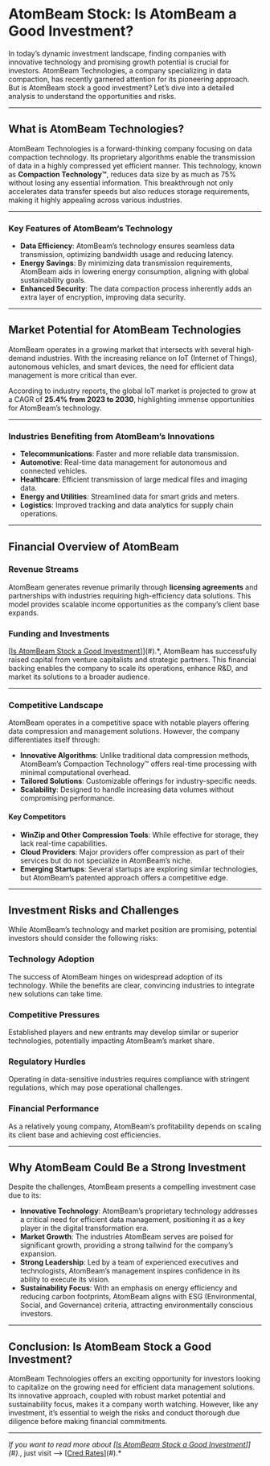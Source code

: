 # AtomBeam Stock: Is AtomBeam a Good Investment?

In today’s dynamic investment landscape, finding companies with innovative technology and promising growth potential is crucial for investors. AtomBeam Technologies, a company specializing in data compaction, has recently garnered attention for its pioneering approach. But is AtomBeam stock a good investment? Let’s dive into a detailed analysis to understand the opportunities and risks.

---

## What is AtomBeam Technologies?

AtomBeam Technologies is a forward-thinking company focusing on data compaction technology. Its proprietary algorithms enable the transmission of data in a highly compressed yet efficient manner. This technology, known as **Compaction Technology™**, reduces data size by as much as 75% without losing any essential information. This breakthrough not only accelerates data transfer speeds but also reduces storage requirements, making it highly appealing across various industries.

---

### Key Features of AtomBeam’s Technology

- **Data Efficiency**: AtomBeam’s technology ensures seamless data transmission, optimizing bandwidth usage and reducing latency.
- **Energy Savings**: By minimizing data transmission requirements, AtomBeam aids in lowering energy consumption, aligning with global sustainability goals.
- **Enhanced Security**: The data compaction process inherently adds an extra layer of encryption, improving data security.

---

## Market Potential for AtomBeam Technologies

AtomBeam operates in a growing market that intersects with several high-demand industries. With the increasing reliance on IoT (Internet of Things), autonomous vehicles, and smart devices, the need for efficient data management is more critical than ever. 

According to industry reports, the global IoT market is projected to grow at a CAGR of **25.4% from 2023 to 2030**, highlighting immense opportunities for AtomBeam’s technology.

---

### Industries Benefiting from AtomBeam’s Innovations

- **Telecommunications**: Faster and more reliable data transmission.  
- **Automotive**: Real-time data management for autonomous and connected vehicles.  
- **Healthcare**: Efficient transmission of large medical files and imaging data.  
- **Energy and Utilities**: Streamlined data for smart grids and meters.  
- **Logistics**: Improved tracking and data analytics for supply chain operations.  

---

## Financial Overview of AtomBeam

### Revenue Streams

AtomBeam generates revenue primarily through **licensing agreements** and partnerships with industries requiring high-efficiency data solutions. This model provides scalable income opportunities as the company’s client base expands.

### Funding and Investments

[[Is AtomBeam Stock a Good Investment](https://credrates.com/atombeam-stock-is-atombeam-a-good-investment/)]](#).*, AtomBeam has successfully raised capital from venture capitalists and strategic partners. This financial backing enables the company to scale its operations, enhance R&D, and market its solutions to a broader audience.

---

### Competitive Landscape

AtomBeam operates in a competitive space with notable players offering data compression and management solutions. However, the company differentiates itself through:

- **Innovative Algorithms**: Unlike traditional data compression methods, AtomBeam’s Compaction Technology™ offers real-time processing with minimal computational overhead.  
- **Tailored Solutions**: Customizable offerings for industry-specific needs.  
- **Scalability**: Designed to handle increasing data volumes without compromising performance.  

#### Key Competitors

- **WinZip and Other Compression Tools**: While effective for storage, they lack real-time capabilities.  
- **Cloud Providers**: Major providers offer compression as part of their services but do not specialize in AtomBeam’s niche.  
- **Emerging Startups**: Several startups are exploring similar technologies, but AtomBeam’s patented approach offers a competitive edge.  

---

## Investment Risks and Challenges

While AtomBeam’s technology and market position are promising, potential investors should consider the following risks:

### Technology Adoption

The success of AtomBeam hinges on widespread adoption of its technology. While the benefits are clear, convincing industries to integrate new solutions can take time.

### Competitive Pressures

Established players and new entrants may develop similar or superior technologies, potentially impacting AtomBeam’s market share.

### Regulatory Hurdles

Operating in data-sensitive industries requires compliance with stringent regulations, which may pose operational challenges.

### Financial Performance

As a relatively young company, AtomBeam’s profitability depends on scaling its client base and achieving cost efficiencies.

---

## Why AtomBeam Could Be a Strong Investment

Despite the challenges, AtomBeam presents a compelling investment case due to its:

- **Innovative Technology**: AtomBeam’s proprietary technology addresses a critical need for efficient data management, positioning it as a key player in the digital transformation era.  
- **Market Growth**: The industries AtomBeam serves are poised for significant growth, providing a strong tailwind for the company’s expansion.  
- **Strong Leadership**: Led by a team of experienced executives and technologists, AtomBeam’s management inspires confidence in its ability to execute its vision.  
- **Sustainability Focus**: With an emphasis on energy efficiency and reducing carbon footprints, AtomBeam aligns with ESG (Environmental, Social, and Governance) criteria, attracting environmentally conscious investors.  

---

## Conclusion: Is AtomBeam Stock a Good Investment?

AtomBeam Technologies offers an exciting opportunity for investors looking to capitalize on the growing need for efficient data management solutions. Its innovative approach, coupled with robust market potential and sustainability focus, makes it a company worth watching. However, like any investment, it’s essential to weigh the risks and conduct thorough due diligence before making financial commitments.

---

*If you want to read more about [[Is AtomBeam Stock a Good Investment](https://credrates.com/atombeam-stock-is-atombeam-a-good-investment/)]](#).*, just visit --> [[Cred Rates](https://credrates.com/)](#).*
